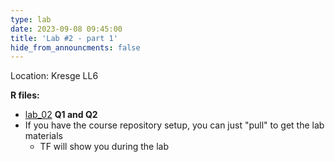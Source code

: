 ```yaml
---
type: lab
date: 2023-09-08 09:45:00
title: 'Lab #2 - part 1'
hide_from_announcments: false
---
```

Location: Kresge LL6

**R files:**
- [lab_02](https://github.com/coredatascience-fa23/BST219/tree/main/Labs/Lab_02) **Q1 and Q2**
- If you have the course repository setup, you can just "pull" to get the lab materials
    - TF will show you during the lab